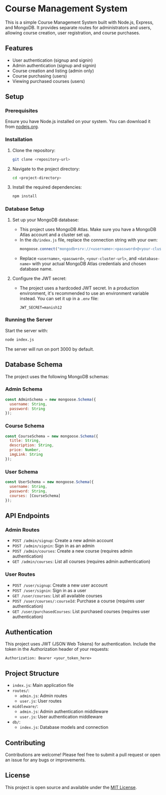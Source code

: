 # Course Management System

This is a simple Course Management System built with Node.js, Express, and MongoDB. It provides separate routes for administrators and users, allowing course creation, user registration, and course purchases.

## Features

- User authentication (signup and signin)
- Admin authentication (signup and signin)
- Course creation and listing (admin only)
- Course purchasing (users)
- Viewing purchased courses (users)

## Setup

### Prerequisites

Ensure you have Node.js installed on your system. You can download it from [nodejs.org](https://nodejs.org/).

### Installation

1. Clone the repository:
   ```bash
   git clone <repository-url>
   ```
2. Navigate to the project directory:
   ```bash
   cd <project-directory>
   ```
3. Install the required dependencies:
   ```bash
   npm install
   ```

### Database Setup

1. Set up your MongoDB database:
   - This project uses MongoDB Atlas. Make sure you have a MongoDB Atlas account and a cluster set up.
   - In the `db/index.js` file, replace the connection string with your own:
     ```javascript
     mongoose.connect("mongodb+srv://<username>:<password>@<your-cluster-url>/<database-name>")
     ```
   - Replace `<username>`, `<password>`, `<your-cluster-url>`, and `<database-name>` with your actual MongoDB Atlas credentials and chosen database name.

2. Configure the JWT secret:
   - The project uses a hardcoded JWT secret. In a production environment, it's recommended to use an environment variable instead. You can set it up in a `.env` file:
     ```env
     JWT_SECRET=manish12
     ```

### Running the Server

Start the server with:
```bash
node index.js
```
The server will run on port 3000 by default.

## Database Schema

The project uses the following MongoDB schemas:

### Admin Schema

```javascript
const AdminSchema = new mongoose.Schema({
  username: String,
  password: String
});
```

### Course Schema

```javascript
const CourseSchema = new mongoose.Schema({
  title: String,
  description: String,
  price: Number,
  imgLink: String
});
```

### User Schema

```javascript
const UserSchema = new mongoose.Schema({
  username: String,
  password: String,
  courses: [CourseSchema]
});
```

## API Endpoints

### Admin Routes

- `POST /admin/signup`: Create a new admin account
- `POST /admin/signin`: Sign in as an admin
- `POST /admin/courses`: Create a new course (requires admin authentication)
- `GET /admin/courses`: List all courses (requires admin authentication)

### User Routes

- `POST /user/signup`: Create a new user account
- `POST /user/signin`: Sign in as a user
- `GET /user/courses`: List all available courses
- `POST /user/courses/:courseId`: Purchase a course (requires user authentication)
- `GET /user/purchasedCourses`: List purchased courses (requires user authentication)

## Authentication

This project uses JWT (JSON Web Tokens) for authentication. Include the token in the Authorization header of your requests:
```http
Authorization: Bearer <your_token_here>
```

## Project Structure

- `index.js`: Main application file
- `routes/`:
  - `admin.js`: Admin routes
  - `user.js`: User routes
- `middleware/`:
  - `admin.js`: Admin authentication middleware
  - `user.js`: User authentication middleware
- `db/`:
  - `index.js`: Database models and connection

## Contributing

Contributions are welcome! Please feel free to submit a pull request or open an issue for any bugs or improvements.

## License

This project is open source and available under the [MIT License](LICENSE).